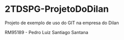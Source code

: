 # 2TDSPG-ProjetoDoDilan
Projeto de exemplo de uso do GIT na empresa do Dilan

RM95189 - Pedro Luiz Santiago Santana
